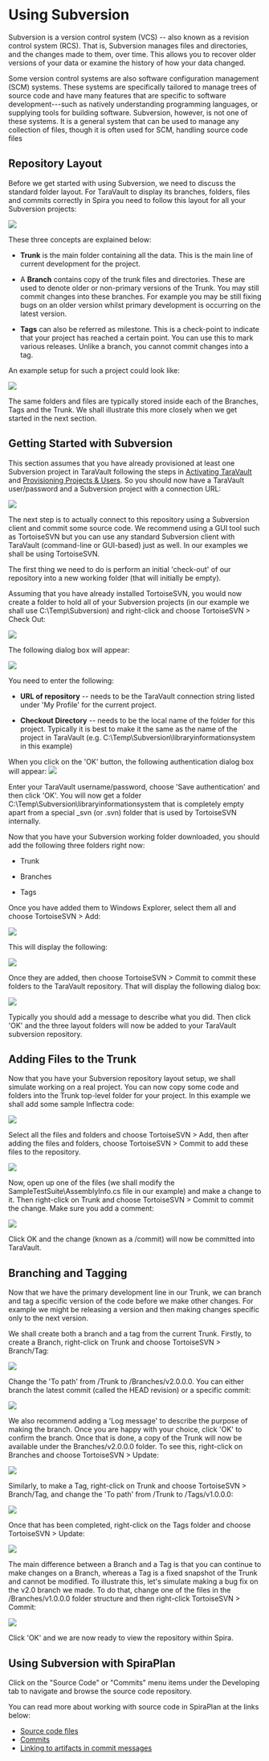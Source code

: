 # Using Subversion

Subversion is a version control system (VCS) -- also known as a revision control system (RCS). That is, Subversion manages files and directories, and the changes made to them, over time. This allows you to recover older versions of your data or examine the history of how your data changed.

Some version control systems are also software configuration management (SCM) systems. These systems are specifically tailored to manage trees of source code and have many features that are specific to software development---such as natively understanding programming languages, or supplying tools for building software. Subversion, however, is not one of these systems. It is a general system that can be used to manage any collection of files, though it is often used for SCM, handling source code files


## Repository Layout

Before we get started with using Subversion, we need to discuss the standard folder layout. For TaraVault to display its branches, folders, files and commits correctly in Spira you need to follow this layout for all your Subversion projects:

 ![](img/Using_Subversion_19.png)  

These three concepts are explained below:

-   **Trunk** is the main folder containing all the data. This is the main line of current development for the project.

-   A **Branch** contains copy of the trunk files and directories. These are used to denote older or non-primary versions of the Trunk. You may still commit changes into these branches. For example you may be still fixing bugs on an older version whilst primary development is occurring on the latest version.

-   **Tags** can also be referred as milestone. This is a check-point to indicate that your project has reached a certain point. You can use this to mark various releases. Unlike a branch, you cannot commit changes into a tag.

An example setup for such a project could look like:

![](img/Using_Subversion_20.png)

The same folders and files are typically stored inside each of the Branches, Tags and the Trunk. We shall illustrate this more closely when we get started in the next section.


## Getting Started with Subversion

This section assumes that you have already provisioned at least one Subversion project in TaraVault following the steps in [Activating TaraVault](Activating-TaraVault.md) and 
[Provisioning Projects & Users](Provisioning-Projects-&-Users.md). So you should now have a TaraVault user/password and a Subversion project with a connection URL:

![](img/Using_Subversion_21.png)

The next step is to actually connect to this repository using a Subversion client and commit some source code. We recommend using a GUI tool such as TortoiseSVN but you can use any standard Subversion client with TaraVault (command-line or GUI-based) just as well. In our examples we shall be using TortoiseSVN.

The first thing we need to do is perform an initial 'check-out' of our repository into a new working folder (that will initially be empty).

Assuming that you have already installed TortoiseSVN, you would now create a folder to hold all of your Subversion projects (in our example we shall use C:\\Temp\\Subversion) and right-click and choose TortoiseSVN \> Check Out:

![](img/Using_Subversion_22.png)

The following dialog box will appear:

![](img/Using_Subversion_23.png)

You need to enter the following:

-   **URL of repository** -- needs to be the TaraVault connection string listed under 'My Profile' for the current project.

-   **Checkout Directory** -- needs to be the local name of the folder for this project. Typically it is best to make it the same as the name of the project in TaraVault (e.g. C:\\Temp\\Subversion\\libraryinformationsystem in this example)

When you click on the 'OK' button, the following authentication dialog box will appear:
![](img/Using_Subversion_24.png)

Enter your TaraVault username/password, choose 'Save authentication' and then click 'OK'. You will now get a folder C:\\Temp\\Subversion\\libraryinformationsystem that is completely empty apart from a special \_svn (or .svn) folder that is used by TortoiseSVN internally.

Now that you have your Subversion working folder downloaded, you should add the following three folders right now:

-   Trunk

-   Branches

-   Tags

Once you have added them to Windows Explorer, select them all and choose TortoiseSVN \> Add:

![](img/Using_Subversion_25.png)

This will display the following:

![](img/Using_Subversion_26.png)

Once they are added, then choose TortoiseSVN \> Commit to commit these folders to the TaraVault repository. That will display the following dialog box:

![](img/Using_Subversion_27.png)

Typically you should add a message to describe what you did. Then click
'OK' and the three layout folders will now be added to your TaraVault subversion repository.


## Adding Files to the Trunk

Now that you have your Subversion repository layout setup, we shall simulate working on a real project. You can now copy some code and folders into the Trunk top-level folder for your project. In this example we shall add some sample Inflectra code:

![](img/Using_Subversion_28.png)

Select all the files and folders and choose TortoiseSVN \> Add, then after adding the files and folders, choose TortoiseSVN \> Commit to add these files to the repository.

![](img/Using_Subversion_29.png)

Now, open up one of the files (we shall modify the SampleTestSuite\\AssemblyInfo.cs file in our example) and make a change to it. Then right-click on Trunk and choose TortoiseSVN \> Commit to commit the change. Make sure you add a comment:

![](img/Using_Subversion_30.png)

Click OK and the change (known as a /commit) will now be committed into TaraVault.


## Branching and Tagging

Now that we have the primary development line in our Trunk, we can branch and tag a specific version of the code before we make other changes. For example we might be releasing a version and then making changes specific only to the next version.

We shall create both a branch and a tag from the current Trunk. Firstly, to create a Branch, right-click on Trunk and choose TortoiseSVN \> Branch/Tag:

![](img/Using_Subversion_31.png)

Change the 'To path' from /Trunk to /Branches/v2.0.0.0. You can either branch the latest commit (called the HEAD revision) or a specific commit:

![](img/Using_Subversion_32.png)

We also recommend adding a 'Log message' to describe the purpose of making the branch. Once you are happy with your choice, click 'OK' to confirm the branch. Once that is done, a copy of the Trunk will now be available under the Branches/v2.0.0.0 folder. To see this, right-click on Branches and choose TortoiseSVN \> Update:

![](img/Using_Subversion_33.png)

Similarly, to make a Tag, right-click on Trunk and choose TortoiseSVN \> Branch/Tag, and change the 'To path' from /Trunk to /Tags/v1.0.0.0:

![](img/Using_Subversion_34.png)

Once that has been completed, right-click on the Tags folder and choose TortoiseSVN \> Update:

![](img/Using_Subversion_35.png)

The main difference between a Branch and a Tag is that you can continue to make changes on a Branch, whereas a Tag is a fixed snapshot of the Trunk and cannot be modified. To illustrate this, let's simulate making a bug fix on the v2.0 branch we made. To do that, change one of the files in the /Branches/v1.0.0.0 folder structure and then right-click TortoiseSVN \> Commit:

![](img/Using_Subversion_36.png)

Click 'OK' and we are now ready to view the repository within Spira.


## Using Subversion with SpiraPlan
Click on the "Source Code" or "Commits" menu items under the Developing tab to navigate and browse the source code repository.

You can read more about working with source code in SpiraPlan at the links below:

- [Source code files](../Spira-User-Manual/Source-Code.md/#source-code-file-list)
- [Commits](../Spira-User-Manual/Commits.md/#commit-list)
- [Linking to artifacts in commit messages](../Spira-User-Manual/Commits.md/#linking-to-artifacts-in-commit-messages)